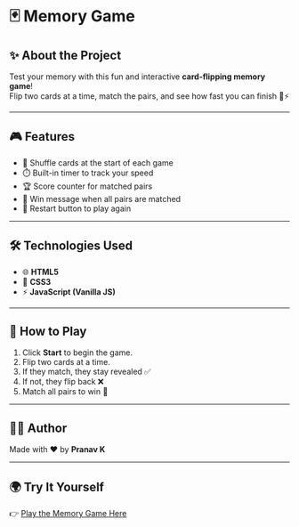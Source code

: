 # 🃏 Memory Game  

## ✨ About the Project  
Test your memory with this fun and interactive **card-flipping memory game**!  
Flip two cards at a time, match the pairs, and see how fast you can finish 🧠⚡  

---

## 🎮 Features  
- 🔄 Shuffle cards at the start of each game  
- ⏱️ Built-in timer to track your speed  
- 🏆 Score counter for matched pairs  
- 🎉 Win message when all pairs are matched  
- 🔁 Restart button to play again  

---

## 🛠️ Technologies Used  
- 🌐 **HTML5**  
- 🎨 **CSS3**  
- ⚡ **JavaScript (Vanilla JS)**  

---

## 🚀 How to Play  
1. Click **Start** to begin the game.  
2. Flip two cards at a time.  
3. If they match, they stay revealed ✅  
4. If not, they flip back ❌  
5. Match all pairs to win 🎊  

---

## 👨‍💻 Author  
Made with ❤️ by **Pranav K**  

---

## 🌍 Try It Yourself  
👉 [Play the Memory Game Here](https://pranavk1845.github.io/Memory-Game/)  
